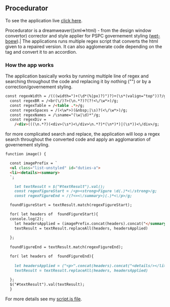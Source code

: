 ## Procedurator
To see the application live [click here](http://procedurator.ianb.digital/).

Procedurator is a dreamweaver((xml=>html) - from the design window convertor) corrector and style applier for PSPC governement styling ([wet-boew](https://wet-boew.github.io/wet-boew/index-en.html)).| The applications runs multiple regex script that converts the html given to a repaired version. It can also agglomerate code depending on the tag and convert it to an accordion.

### How the app works
The application basically works by running multiple line of regex and searching throughout the code and replacing it by nothing ("") or by a correction/governement styling.
```markdown
const regexWidth = /(((width=")+(\d*(%|px)?)")?)+(\s*(valign="top"))?/g;
  const regexBR = /<br(\/)?>(\n.*?)?(?!<\/\w*>)/g;
  const regexTable = /<table .*>/g;
  const regexSpaces = /(<\w*>)(&nbsp;|\s)?(<\/\w*>)/g;
  const regexNames = /\sname="(\w|\d)*"/g;
  const regexDiv =
    /<div>(((\n.*?)(<div>(\s*)<\/div>\n.*?)*(\n*)*)|(\s*))<\/div>/g;
```
for more complicated search and replace, the application will loop a regex search throughout the converted code and apply an agglomaration of governement styling.

```markdown
function image() {

  const imagePrefix = `
  <ul class="list-unstyled" id="duties-a">
  <li><details><summary>
  `;

    let textResult = $("#textResult").val(); 
    const regexFigureStart = /<p><strong>Figure \d(.)*<\/strong>/g;
    const regexFigureEnd = /(?<=<\/summary>)(.)*<\/p>/g;

  foundFigureStart = textResult.match(regexFigureStart);

  for( let headers of  foundFigureStart){
  console.log(2);
    let headersApplied = (imagePrefix.concat(headers).concat("</summary>"))
    textResult = textResult.replaceAll(headers, headersApplied)
 
  };
      
  foundFigureEnd = textResult.match(regexFigureEnd);

  for( let headers of  foundFigureEnd){
  
    let headersApplied = ("<p>".concat(headers).concat("<details/></li></ul>"))
    textResult = textResult.replaceAll(headers, headersApplied)
 
  };
  $("#textResult").val(textResult);
  }
```

For more details see my [script.js file](https://github.com/IanBedard/procedurator/blob/main/script.js).

